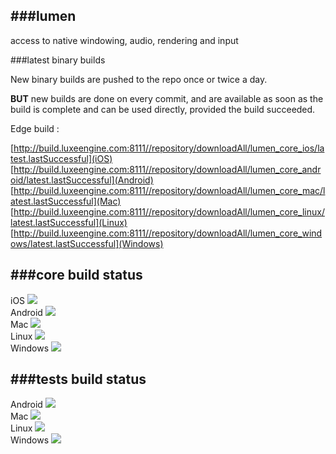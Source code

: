 ###lumen 
---

access to native windowing, audio, rendering and input

###latest binary builds

New binary builds are pushed to the repo once or twice a day.

**BUT** new builds are done on every commit, and are available as soon as the build is complete and can be used directly, provided the build succeeded. 

Edge build : 

[http://build.luxeengine.com:8111//repository/downloadAll/lumen_core_ios/latest.lastSuccessful](iOS)   
[http://build.luxeengine.com:8111//repository/downloadAll/lumen_core_android/latest.lastSuccessful](Android)   
[http://build.luxeengine.com:8111//repository/downloadAll/lumen_core_mac/latest.lastSuccessful](Mac)   
[http://build.luxeengine.com:8111//repository/downloadAll/lumen_core_linux/latest.lastSuccessful](Linux)   
[http://build.luxeengine.com:8111//repository/downloadAll/lumen_core_windows/latest.lastSuccessful](Windows)   


###core build status
---

iOS <a target="_blank" href="http://build.luxeengine.com:8111/viewType.html?buildTypeId=lumen_core_ios&guest=1">
<img src="http://build.luxeengine.com:8111/app/rest/builds/buildType:(id:lumen_core_ios)/statusIcon"/>
</a>   
Android <a target="_blank" href="http://build.luxeengine.com:8111/viewType.html?buildTypeId=lumen_core_android&guest=1">
<img src="http://build.luxeengine.com:8111/app/rest/builds/buildType:(id:lumen_core_android)/statusIcon"/>
</a>   
Mac <a target="_blank" href="http://build.luxeengine.com:8111/viewType.html?buildTypeId=lumen_core_mac&guest=1">
<img src="http://build.luxeengine.com:8111/app/rest/builds/buildType:(id:lumen_core_mac)/statusIcon"/>
</a>   
Linux <a target="_blank" href="http://build.luxeengine.com:8111/viewType.html?buildTypeId=lumen_core_linux&guest=1">
<img src="http://build.luxeengine.com:8111/app/rest/builds/buildType:(id:lumen_core_linux)/statusIcon"/>
</a>   
Windows <a target="_blank" href="http://build.luxeengine.com:8111/viewType.html?buildTypeId=lumen_core_windows&guest=1">
<img src="http://build.luxeengine.com:8111/app/rest/builds/buildType:(id:lumen_core_windows)/statusIcon"/>
</a>

###tests build status
---

Android <a target="_blank" href="http://build.luxeengine.com:8111/viewType.html?buildTypeId=lumen_tests_android&guest=1">
<img src="http://build.luxeengine.com:8111/app/rest/builds/buildType:(id:lumen_tests_android)/statusIcon"/>
</a>   
Mac <a target="_blank" href="http://build.luxeengine.com:8111/viewType.html?buildTypeId=lumen_tests_mac&guest=1">
<img src="http://build.luxeengine.com:8111/app/rest/builds/buildType:(id:lumen_tests_mac)/statusIcon"/>
</a>   
Linux <a target="_blank" href="http://build.luxeengine.com:8111/viewType.html?buildTypeId=lumen_tests_linux&guest=1">
<img src="http://build.luxeengine.com:8111/app/rest/builds/buildType:(id:lumen_tests_linux)/statusIcon"/>
</a>   
Windows <a target="_blank" href="http://build.luxeengine.com:8111/viewType.html?buildTypeId=lumen_tests_windows&guest=1">
<img src="http://build.luxeengine.com:8111/app/rest/builds/buildType:(id:lumen_tests_windows)/statusIcon"/>
</a>
